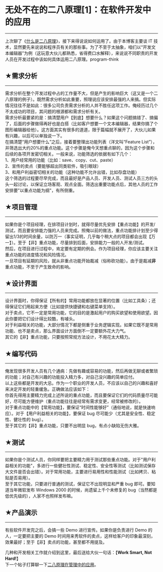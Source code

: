 # 无处不在的二八原理[1]：在软件开发中的应用 

-----

 上次聊了《[什么是二八原理](https://program-think.blogspot.com/2009/02/80-20-principle-0-overview.html)》，接下来得说说如何运用了。由于本博客主要谈 IT 技术，显然要先来说说和程序员有关的那些事。为了不至于太抽象，咱们以“开发文本编辑器”为例（这玩意大伙儿都熟悉，省得费口水解释），来说说不同职责的开发人员在开发过程中该如何具体运用二八原理。program-think  
   
   
 ## ★需求分析
-----

  
 需求分析在整个开发过程中占的工作量不大，但是产生的影响巨大（这又是一个二八原理的例子）。既然需求分析如此重要，照理说应该安排最强的人来搞。但实际情况往往不是如此：很多公司负责需求分析的人并不胜任这项工作。俺经历过几个不太成功的项目，其问题的根源都和需求分析有关。  
 需求分析最要紧的是：搞清楚用户【到底】想要什么？如果这个问题搞错了、搞偏了，后面的步骤做得再好也是白搭（比如客户想要一个文本编辑器，结果你搞了个图形编辑器给他）。这方面其实有很多的道道，限于篇幅就不展开了，大伙儿如果有兴趣，以后可以单独说一下。  
 在搞清楚“用户想要什么”之后，接着要整理出功能列表（洋文叫“Feature List”），并筛选出大约20%的重点功能。这个步骤是俺今天想重点聊的，因为这个步骤和后续的各项开发密切相关。一般来说，功能筛选的依据有如下几个：  
 1、用户经常用的功能（比如：save、copy、cut、paste）  
 2、宣传的卖点（要能够超出同类软件，吸引眼球）  
 3、和用户利益密切相关的功能（这种功能不允许出错，比如存盘功能）  
 这个筛选的过程要尽早完成，而且最好是产品人员、开发人员、测试人员三方的头头一起讨论，以保证立场客观、观点全面。筛选出重要功能点后，其他人员的工作安排要"以重点功能为纲"，有所侧重。  
   
   
 ## ★项目管理
-----

  
 如果你是个项目经理，在排项目计划时，就得尽量优先安排【重点功能】的开发/测试，而且要安排能力强的人员来完成。照俺以前的做法，重点功能排计划至少得留出1/3的时间余量，以防万一（事实证明，几乎每个稍大点的项目都会出现【万一】）。至于【非】重点功能，尽量排到后面，安排能力一般的人开发/测试。  
 然后，在项目进行过程中，肯定要有定期的例会。作为项目经理，你应该主要关注重点功能的进度情况和风险情况。  
 一旦项目有延期的风险，就从非重点功能开始裁减（俗称砍功能）。由于是裁减**非**重点功能，不至于产生致命的影响。  
   
   
 ## ★设计界面
-----

  
 设计界面时，你得保证【所有的】常用功能都放在显著的位置（比如工具条）；还得保证它们用起来方便（比如提供快捷键和右键菜单支持）。  
 对于卖点，它不一定是常用功能，它的目的是激起用户的购买欲望和使用欲望。因此你要把它们设计得比较酷，有噱头。  
 对于利益相关的功能，大部分情况下都是侧重于业务逻辑实现。如果它既不是常用功能、也不是卖点，那么界面设计方面倒不一定要额外花大力气。  
 其它的【非】重点功能，只要按照常规方法设计，不用花太大精力。  
   
   
 ## ★编写代码
-----

  
 俺发现很多开发人员有几个通病：先做有趣或容易的功能，然后再做无聊或者繁琐的功能；对自己有兴趣的功能投入精力多，对自己没兴趣的简单应付。  
 以上这些都是开发的大忌。作为一个职业的开发人员，不应该以自己的兴趣和喜好来决定开发的轻重缓急。正确做法应该如下：  
 你首先得用主要精力完成上述所说的重点功能，而且要保证它们的代码质量尽可能好，尽可能方便维护（重点功能往往是经常有需求变更，经常被修改的）。  
 对于重点功能中的【常用功能】，要保证“时间性能够好”（通俗地说，就是快速响应）。对于【用户利益相关的功能】，要保证 bug 尽可能少（尤其是安全性、稳定性、健壮性的 bug）。  
 至于其它的【非】重点功能，只要不出明显 bug，有点小缺陷无伤大雅。  
   
   
 ## ★测试
---

  
 如果你是个测试人员，你同样要把主要精力用于测试那些重点功能。对于"用户利益相关的功能"，多进行一些健壮性测试、稳定性、安全性等测试（比如测试保存大文件是否会出错）。对于常用功能，主要进行易用性和性能测试（比如拷贝、粘贴是否易用）。  
 至于其它功能，只要进行普通的测试，保证它不出现明显和严重 bug 即可。要知道当年微软发布 Windows 2000 的时候，尚遗留上千个未修复的 bug（当然都是低优先级的），人家不也照样发布嘛。  
   
   
 ## ★产品演示
-----

  
 有些软件开发完之后，会搞一些 Demo 进行宣传。如果你是负责进行 Demo 的人，一定要把主要的 Demo 时间用来秀软件的卖点，这样给客户的印象最深刻，效果最好；至于【非】卖点的功能，甚至都不用提及。  
   
   
 几种和开发相关工作就介绍到这里，最后送给大伙一句话：【**Work Smart, Not Hard!**】  
 下一个帖子打算聊一下[二八原理在管理中的应用](https://program-think.blogspot.com/2009/03/80-20-principle-2-management-overview.html)。 